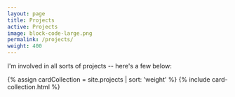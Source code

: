 ```yaml
---
layout: page
title: Projects
active: Projects
image: block-code-large.png
permalink: /projects/
weight: 400
---
```

I'm involved in all sorts of projects -- here's a few below:

{% assign cardCollection = site.projects | sort: 'weight' %}
{% include card-collection.html %}
